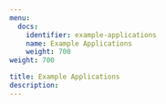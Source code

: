 ```yaml
---
menu:
  docs:
    identifier: example-applications
    name: Example Applications
    weight: 700
weight: 700

title: Example Applications
description: 
---
```

